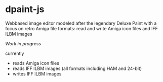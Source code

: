 # dpaint-js
Webbased image editor modeled after the legendary Deluxe Paint with a focus on retro Amiga file formats: read and write Amiga icon files and IFF ILBM images

*Work in progress*

currently
 - reads Amiga icon files
 - reads IFF ILBM images (all formats including HAM and 24-bit)
 - writes IFF ILBM images


